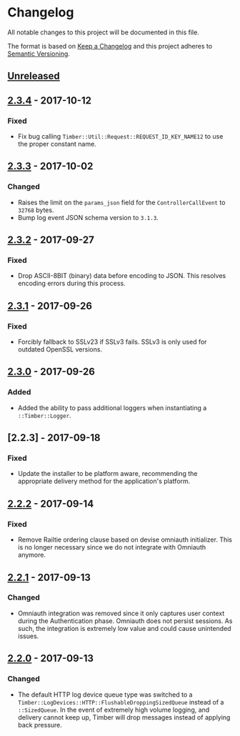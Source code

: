 # Changelog

All notable changes to this project will be documented in this file.

The format is based on [Keep a Changelog](http://keepachangelog.com/en/1.0.0/)
and this project adheres to [Semantic Versioning](http://semver.org/spec/v2.0.0.html).

## [Unreleased]

## [2.3.4] - 2017-10-12

### Fixed

  - Fix bug calling `Timber::Util::Request::REQUEST_ID_KEY_NAME12` to use the proper constant name.

## [2.3.3] - 2017-10-02

### Changed

  - Raises the limit on the `params_json` field for the `ControllerCallEvent` to `32768` bytes.
  - Bump log event JSON schema version to `3.1.3`.

## [2.3.2] - 2017-09-27

### Fixed

  - Drop ASCII-8BIT (binary) data before encoding to JSON. This resolves encoding errors during
    this process.

## [2.3.1] - 2017-09-26

### Fixed

  - Forcibly fallback to SSLv23 if SSLv3 fails. SSLv3 is only used for outdated OpenSSL versions.

## [2.3.0] - 2017-09-26

### Added

  - Added the ability to pass additional loggers when instantiating a `::Timber::Logger`.

## [2.2.3] - 2017-09-18

### Fixed

  - Update the installer to be platform aware, recommending the appropriate delivery method
    for the application's platform.


## [2.2.2] - 2017-09-14

### Fixed

  - Remove Railtie ordering clause based on devise omniauth initializer. This is no longer
    necessary since we do not integrate with Omniauth anymore.

## [2.2.1] - 2017-09-13

### Changed

  - Omniauth integration was removed since it only captures user context during the Authentication
    phase. Omniauth does not persist sessions. As such, the integration is extremely low value
    and could cause unintended issues.

## [2.2.0] - 2017-09-13

### Changed

  - The default HTTP log device queue type was switched to a
    `Timber::LogDevices::HTTP::FlushableDroppingSizedQueue` instead of a `::SizedQueue`. In the
    event of extremely high volume logging, and delivery cannot keep up, Timber will drop messages
    instead of applying back pressure.


[Unreleased]: https://github.com/timberio/timber-ruby/compare/v2.3.4...HEAD
[2.3.4]: https://github.com/timberio/timber-ruby/compare/v2.3.3...v2.3.4
[2.3.3]: https://github.com/timberio/timber-ruby/compare/v2.3.2...v2.3.3
[2.3.2]: https://github.com/timberio/timber-ruby/compare/v2.3.1...v2.3.2
[2.3.1]: https://github.com/timberio/timber-ruby/compare/v2.3.0...v2.3.1
[2.3.0]: https://github.com/timberio/timber-ruby/compare/v2.2.2...v2.3.0
[2.2.2]: https://github.com/timberio/timber-ruby/compare/v2.2.2...v2.2.3
[2.2.2]: https://github.com/timberio/timber-ruby/compare/v2.2.1...v2.2.2
[2.2.1]: https://github.com/timberio/timber-ruby/compare/v2.2.0...v2.2.1
[2.2.0]: https://github.com/timberio/timber-ruby/compare/v2.1.10...v2.2.0
